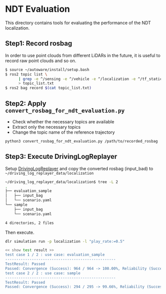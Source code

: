 # NDT Evaluation

This directory contains tools for evaluating the performance of the NDT localization.

## Step1: Record rosbag

In order to use point clouds from different LiDARs in the future, it is useful to record raw point clouds and so on.

```bash
$ source ~/autoware/install/setup.bash
$ ros2 topic list \
      | grep -e ^/sensing -e ^/vehicle -e ^/localization -e ^/tf_static -e ^/initialpose \
      > topic_list.txt
$ ros2 bag record $(cat topic_list.txt)
```

## Step2: Apply `convert_rosbag_for_ndt_evaluation.py`

* Check whether the necessary topics are available
* Extract only the necessary topics
* Change the topic name of the reference trajectory

```bash
python3 convert_rosbag_for_ndt_evaluation.py /path/to/recorded_rosbag
```

## Step3: Execute DrivingLogReplayer

Setup [DrivingLogReplayer](https://tier4.github.io/driving_log_replayer/quick_start/installation/) and copy the converted rosbag (input_bad) to `~/driving_log_replayer_data/localization`

```bash
~/driving_log_replayer_data/localization$ tree -L 2
.
├── evaluation_sample
│   ├── input_bag
│   └── scenario.yaml
└── sample
    ├── input_bag
    └── scenario.yaml

4 directories, 2 files
```

Then execute.

```bash
dlr simulation run -p localization -l "play_rate:=0.5"
```

```bash
<< show test result >>
test case 1 / 2 : use case: evaluation_sample
--------------------------------------------------
TestResult: Passed
Passed: Convergence (Success): 964 / 964 -> 100.00%, Reliability (Success): NVTL Sequential NG Count: 0 (Total Test: 974, Average: 3.07964, StdDev: 0.09657), NDT Availability (Success): NDT available
test case 2 / 2 : use case: sample
--------------------------------------------------
TestResult: Passed
Passed: Convergence (Success): 294 / 295 -> 99.66%, Reliability (Success): NVTL Sequential NG Count: 0 (Total Test: 295, Average: 2.47750, StdDev: 0.04174), NDT Availability (Success): NDT available
```
